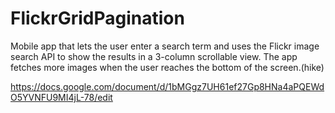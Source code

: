 # FlickrGridPagination
Mobile app that lets the user enter a search term and uses the Flickr image search API to show the results in a 3-column scrollable view.  The app fetches more images when the user reaches the bottom of the screen.(hike)

https://docs.google.com/document/d/1bMGgz7UH61ef27Gp8HNa4aPQEWdO5YVNFU9MI4jL-78/edit
